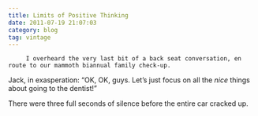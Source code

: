 ```yaml
---
title: Limits of Positive Thinking
date: 2011-07-19 21:07:03
category: blog
tag: vintage
---
```

         I overheard the very last bit of a back seat conversation, en route to our mammoth biannual family check-up. 

 Jack, in exasperation: “OK, OK, guys. Let’s just focus on all the _nice_ things about going to the dentist!” 

 There were three full seconds of silence before the entire car cracked up. 